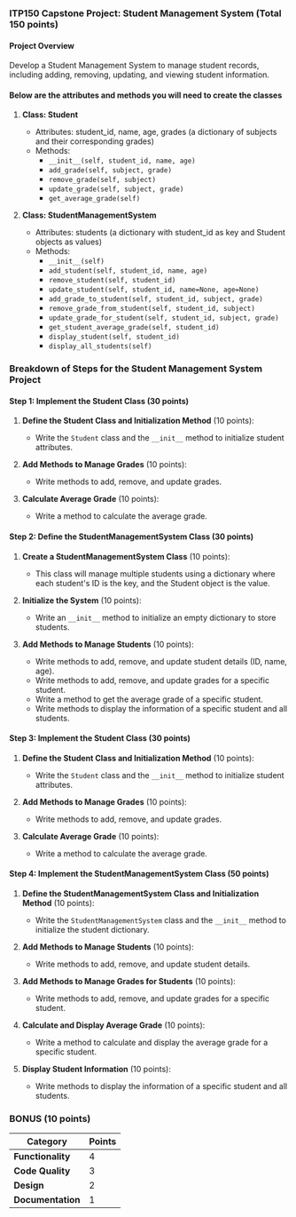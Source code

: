 ### ITP150 Capstone Project: Student Management System (Total 150 points)

#### Project Overview
Develop a Student Management System to manage student records, including adding, removing, updating, and viewing student information. 

#### Below are the attributes and methods you will need to create the classes

1. **Class: Student**
   - Attributes: student_id, name, age, grades (a dictionary of subjects and their corresponding grades)
   - Methods: 
     - `__init__(self, student_id, name, age)`
     - `add_grade(self, subject, grade)`
     - `remove_grade(self, subject)`
     - `update_grade(self, subject, grade)`
     - `get_average_grade(self)`

2. **Class: StudentManagementSystem**
   - Attributes: students (a dictionary with student_id as key and Student objects as values)
   - Methods:
     - `__init__(self)`
     - `add_student(self, student_id, name, age)`
     - `remove_student(self, student_id)`
     - `update_student(self, student_id, name=None, age=None)`
     - `add_grade_to_student(self, student_id, subject, grade)`
     - `remove_grade_from_student(self, student_id, subject)`
     - `update_grade_for_student(self, student_id, subject, grade)`
     - `get_student_average_grade(self, student_id)`
     - `display_student(self, student_id)`
     - `display_all_students(self)`

### Breakdown of Steps for the Student Management System Project

#### Step 1: Implement the Student Class (30 points)

1. **Define the Student Class and Initialization Method** (10 points):
   - Write the `Student` class and the `__init__` method to initialize student attributes.

2. **Add Methods to Manage Grades** (10 points):
   - Write methods to add, remove, and update grades.

3. **Calculate Average Grade** (10 points):
   - Write a method to calculate the average grade.

#### Step 2: Define the StudentManagementSystem Class (30 points)
1. **Create a StudentManagementSystem Class** (10 points):
   - This class will manage multiple students using a dictionary where each student's ID is the key, and the Student object is the value.

2. **Initialize the System** (10 points):
   - Write an `__init__` method to initialize an empty dictionary to store students.

3. **Add Methods to Manage Students** (10 points):
   - Write methods to add, remove, and update student details (ID, name, age).
   - Write methods to add, remove, and update grades for a specific student.
   - Write a method to get the average grade of a specific student.
   - Write methods to display the information of a specific student and all students.

#### Step 3: Implement the Student Class (30 points)
1. **Define the Student Class and Initialization Method** (10 points):
   - Write the `Student` class and the `__init__` method to initialize student attributes.

2. **Add Methods to Manage Grades** (10 points):
   - Write methods to add, remove, and update grades.

3. **Calculate Average Grade** (10 points):
   - Write a method to calculate the average grade.

#### Step 4: Implement the StudentManagementSystem Class (50 points)
1. **Define the StudentManagementSystem Class and Initialization Method** (10 points):
   - Write the `StudentManagementSystem` class and the `__init__` method to initialize the student dictionary.

2. **Add Methods to Manage Students** (10 points):
   - Write methods to add, remove, and update student details.

3. **Add Methods to Manage Grades for Students** (10 points):
   - Write methods to add, remove, and update grades for a specific student.

4. **Calculate and Display Average Grade** (10 points):
   - Write a method to calculate and display the average grade for a specific student.

5. **Display Student Information** (10 points):
   - Write methods to display the information of a specific student and all students.

### BONUS (10 points)

| Category                    | Points |
|-----------------------------|--------|
| **Functionality** | 4    |
| **Code Quality**  | 3    |
| **Design** |  2     |
| **Documentation** | 1    |




